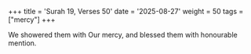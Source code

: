 +++
title = 'Surah 19, Verses 50'
date = '2025-08-27'
weight = 50
tags = ["mercy"]
+++

We showered them with Our mercy, and blessed them with honourable mention. 